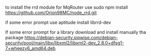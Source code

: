 to install the rrd module for MqRouter use sudo npm install https://github.com/Orion98MC/node_rrd.git

if some error prompt use aptitude install librrd-dev

If some error prompt for a library download and install manually tha package https://debian-security.sipwise.com/debian-security/pool/main/libx/libxml2/libxml2-dev_2.8.0+dfsg1-7+wheezy6_amd64.deb